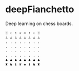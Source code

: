 # deepFianchetto
Deep learning on chess boards.

```
♖ ♘ ♗ ♕ ♔ ♗ ♘ ♖ 
♙ ♙ ♙ ♙ ♙ ♙ ♙ ♙ 
. . . . . . . . 
. . . . . . . . 
. . . . . . . . 
. . . . . . . . 
♟ ♟ ♟ ♟ ♟ ♟ ♟ ♟ 
♜ ♞ ♝ ♛ ♚ ♝ ♞ ♜ 
```
